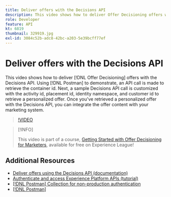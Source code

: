 ```yaml
---
title: Deliver offers with the Decisions API
description: This video shows how to deliver Offer Decisioning offers with the Decisions API. 
role: Developer
feature: API
kt: 6819
thumbnail: 329919.jpg
exl-id: 3084c52b-adc8-42bc-a203-5e39bcff77ef
---
```

# Deliver offers with the Decisions API

This video shows how to deliver [!DNL Offer Decisioning] offers with the Decisions API. Using [!DNL Postman] to demonstrate, an API call is made to retrieve the container id. Next, a sample Decisions API call is customized with the activity id, placement id, identity namespace, and customer id to retrieve a personalized offer. Once you've retrieved a personalized offer with the Decisions API, you can integrate the offer content with your marketing system.

>[!VIDEO](https://video.tv.adobe.com/v/329919?quality=12&learn=on)

>[!INFO]
>
> This video is part of a course, [Getting Started with Offer Decisioning for Marketers](https://experienceleague.adobe.com/?recommended=ExperiencePlatform-U-1-2020.1.offerdecisioning), available for free on Experience League!


## Additional Resources

* [Deliver offers using the Decisions API (documentation)](https://experienceleague.adobe.com/docs/offer-decisioning/using/api-reference/offer-delivery/deliver-offers.html)
* [Authenticate and access Experience Platform APIs (tutorial)](https://experienceleague.adobe.com/docs/platform-learn/tutorials/platform-api-authentication.html)
* [[!DNL Postman] Collection for non-production authentication](https://github.com/adobe/experience-platform-postman-samples/tree/master/apis/ims)
* [[!DNL Postman]](https://www.postman.com/)
